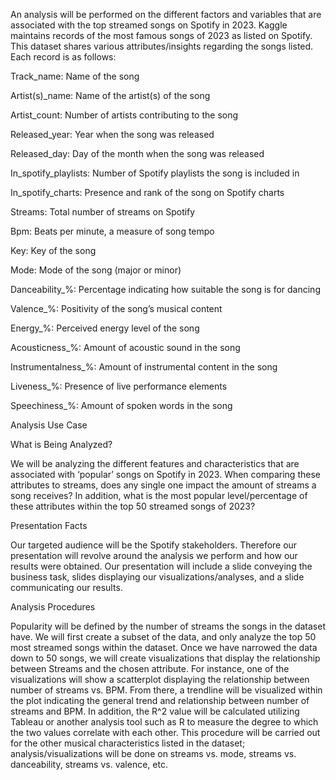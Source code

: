 An analysis will be performed on the different factors and variables that are associated with the top streamed songs on Spotify in 2023. Kaggle maintains records of the most famous songs of 2023 as listed on Spotify. This dataset shares various attributes/insights regarding the songs listed. Each record is as follows:

Track_name: Name of the song

Artist(s)_name: Name of the artist(s) of the song

Artist_count: Number of artists contributing to the song

Released_year: Year when the song was released

Released_day: Day of the month when the song was released

In_spotify_playlists: Number of Spotify playlists the song is included in

In_spotify_charts: Presence and rank of the song on Spotify charts

Streams: Total number of streams on Spotify

Bpm: Beats per minute, a measure of song tempo

Key: Key of the song

Mode: Mode of the song (major or minor)

Danceability_%: Percentage indicating how suitable the song is for dancing

Valence_%: Positivity of the song’s musical content

Energy_%: Perceived energy level of the song

Acousticness_%: Amount of acoustic sound in the song

Instrumentalness_%: Amount of instrumental content in the song

Liveness_%: Presence of live performance elements

Speechiness_%: Amount of spoken words in the song

Analysis Use Case

What is Being Analyzed?

We will be analyzing the different features and characteristics that are associated with ‘popular’ songs on Spotify in 2023. When comparing these attributes to streams, does any single one impact the amount of streams a song receives? In addition, what is the most popular level/percentage of these attributes within the top 50 streamed songs of 2023?

Presentation Facts

Our targeted audience will be the Spotify stakeholders. Therefore our presentation will revolve around the analysis we perform and how our results were obtained. Our presentation will include a slide conveying the business task, slides displaying our visualizations/analyses, and a slide communicating our results.

Analysis Procedures

Popularity will be defined by the number of streams the songs in the dataset have. We will first create a subset of the data, and only analyze the top 50 most streamed songs within the dataset. Once we have narrowed the data down to 50 songs, we will create visualizations that display the relationship between Streams and the chosen attribute. For instance, one of the visualizations will show a scatterplot displaying the relationship between number of streams vs. BPM. From there, a trendline will be visualized within the plot indicating the general trend and relationship between number of streams and BPM. In addition, the R^2 value will be calculated utilizing Tableau or another analysis tool such as R to measure the degree to which the two values correlate with each other. This procedure will be carried out for the other musical characteristics listed in the dataset; analysis/visualizations will be done on streams vs. mode, streams vs. danceability, streams vs. valence, etc. 

